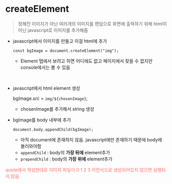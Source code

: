 # createElement
> 정해진 이미지가 아닌 여러개의 이미지를 랜덤으로 화면에 출력하기 위해 html이 아닌 javascript로 이미지를 추가해줌

- javascript에서 이미지를 만들고 이걸 html에 추가
  
  `const bgImage = document.createElement("img");`
  - Element 탭에서 보려고 하면 어디에도 없고 페이지에서 찾을 수 없지만 console에서는 볼 수 있음

<br>

- javascript에서 html element 생성  

    bgImage.src = `img/${chosenImage}`;
  - chosenImage를 추가해서 string 생성


- bgImage를 body 내부에 추가

    `document.body.appendChild(bgImage);`
    - 아직 document에 존재하지 않음. javascript에만 존재하기 때문에 body에 불러와야함
    - `appendChild` : body의 **가장 뒤에** element추가
    - `prependChild` : body의 **가장 위에** element추가

<span style="color:#ff6d6d">quote에서 작성한대로 이미지 파일이 0 1 2 3 이런식으로 생성되어있지 않으면 실행되지 않음</span>
